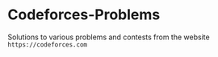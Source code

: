 # Codeforces-Problems
Solutions to various problems and contests from the website `https://codeforces.com`
